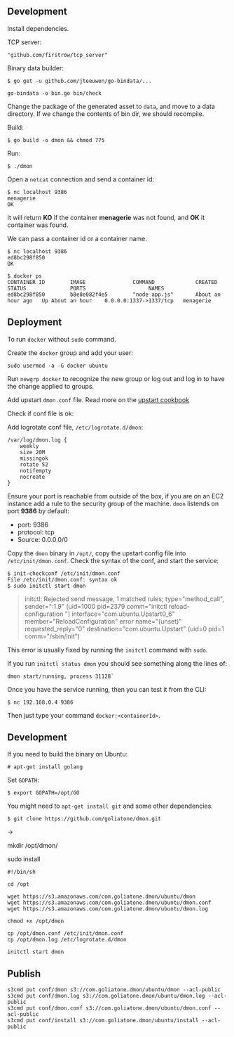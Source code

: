 

## Development
Install dependencies.

TCP server:
```
"github.com/firstrow/tcp_server"
```

Binary data builder:
```
$ go get -u github.com/jteeuwen/go-bindata/...
```

```
go-bindata -o bin.go bin/check
```

Change the package of the generated asset to `data`, and move to a data directory. If we change the contents of bin dir, we should recompile.


Build:
```
$ go build -o dmon && chmod 775
```

Run:

```
$ ./dmon
```

Open a `netcat` connection and send a container id:

```
$ nc localhost 9386
menagerie
OK
```
It will return **KO** if the container **menagerie** was not found, and **OK** it container was found.

We can pass a container id or a container name.


```
$ nc localhost 9386
ed8bc298f850
OK
```

```
$ docker ps
CONTAINER ID        IMAGE               COMMAND             CREATED             STATUS              PORTS                    NAMES
ed8bc298f850        b8e8e082f4e5        "node app.js"       About an hour ago   Up About an hour    0.0.0.0:1337->1337/tcp   menagerie
```

## Deployment
To run `docker` without `sudo` command.

Create the `docker` group and add your user:
```
sudo usermod -a -G docker ubuntu
```
Run `newgrp docker` to recognize the new group or log out and log in to have the change applied to groups.

Add upstart `dmon.conf` file. Read more on the [upstart cookbook][uc]

Check if conf file is ok:

Add logrotate conf file, `/etc/logrotate.d/dmon`:

```
/var/log/dmon.log {
    weekly
    size 20M
    missingok
    rotate 52
    notifempty
    nocreate
}
```

Ensure your port is reachable from outside of the box, if you are on an EC2 instance add a rule to the security group of the machine.
`dmon` listends on port **9386** by default:

* port: 9386
* protocol: tcp
* Source: 0.0.0.0/0

Copy the `dmon` binary in `/opt/`, copy the upstart config file into `/etc/init/dmon.conf`.
Check the syntax of the conf, and start the service:


```
$ init-checkconf /etc/init/dmon.conf
File /etc/init/dmon.conf: syntax ok
$ sudo initctl start dmon
```

>initctl: Rejected send message, 1 matched rules; type="method_call", sender=":1.9" (uid=1000 pid=2379 comm="initctl reload-configuration ") interface="com.ubuntu.Upstart0_6" member="ReloadConfiguration" error name="(unset)" requested_reply="0" destination="com.ubuntu.Upstart" (uid=0 pid=1 comm="/sbin/init")

This error is usually fixed by running the `initctl` command with `sudo`.

If you run `initctl status dmon` you should see something along the lines of:

```
dmon start/running, process 31128`
```

Once you have the service running, then you can test it from the CLI:

```
$ nc 192.168.0.4 9386
```
Then just type your command `docker:<containerId>`.

## Development
If you need to build the binary on Ubuntu:


```
# apt-get install golang
```

Set `GOPATH`:
```
$ export GOPATH=/opt/GO
```

You might need to `apt-get install git` and some other dependencies.

```
$ git clone https://github.com/goliatone/dmon.git
```

<!--
https://github.com/go-godo/godo
s3cmd put dmon s3://com.goliatone.dmon

http://upstart.ubuntu.com/getting-started.html
-->

[uc]: http://upstart.ubuntu.com/cookbook/#pre-start-example-debian-and-ubuntu-specific



->

mkdir /opt/dmon/

sudo install

```shell
#!/bin/sh

cd /opt

wget https://s3.amazonaws.com/com.goliatone.dmon/ubuntu/dmon
wget https://s3.amazonaws.com/com.goliatone.dmon/ubuntu/dmon.conf
wget https://s3.amazonaws.com/com.goliatone.dmon/ubuntu/dmon.log

chmod +x /opt/dmon

cp /opt/dmon.conf /etc/init/dmon.conf
cp /opt/dmon.log /etc/logrotate.d/dmon

initctl start dmon

```



## Publish

```
s3cmd put conf/dmon s3://com.goliatone.dmon/ubuntu/dmon --acl-public
s3cmd put conf/dmon.log s3://com.goliatone.dmon/ubuntu/dmon.log --acl-public
s3cmd put conf/dmon.conf s3://com.goliatone.dmon/ubuntu/dmon.conf --acl-public
s3cmd put conf/install s3://com.goliatone.dmon/ubuntu/install --acl-public
```
